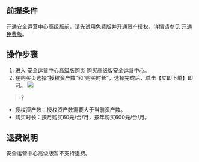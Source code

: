 ## 前提条件
开通安全运营中心高级版前，请先试用免费版并开通资产授权，详情请参见 [开通免费版]()。
## 操作步骤
1. 进入 [安全运营中心高级版购页](https://buy.cloud.tencent.com/soc) 购买高级版安全运营中心。
2. 在购买页选择“授权资产数”和“购买时长”，选择完成后，单击【立即下单】即可。
![](https://main.qcloudimg.com/raw/1f5e9c2672cafc4d70499eb6dbeab42f.png)
>?
 - 授权资产数：授权资产数需要大于当前资产数。
 - 购买时长：按月购买60元/台/月，按年购买600元/台/月。

## 退费说明
安全运营中心高级版暂不支持退费。
